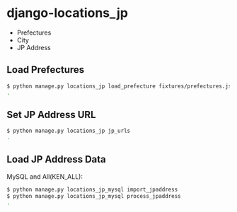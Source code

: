# django-locations_jp

- Prefectures
- City
- JP Address

## Load Prefectures

~~~bash
$ python manage.py locations_jp load_prefecture fixtures/prefectures.json
.
~~~

## Set JP Address URL

~~~bash
$ python manage.py locations_jp jp_urls
.
~~~

## Load JP Address Data

MySQL and All(KEN_ALL):

~~~bash
$ python manage.py locations_jp_mysql import_jpaddress
$ python manage.py locations_jp_mysql process_jpaddress
.
~~~

